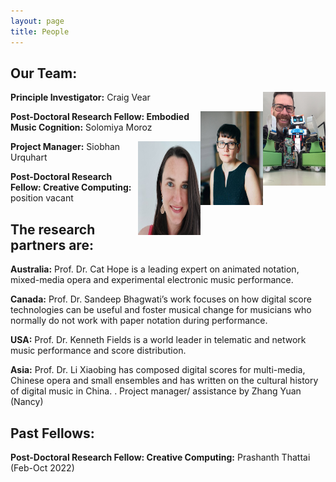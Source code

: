 ```yaml
---
layout: page
title: People
---
```


## Our Team:

<img align="right" width="100" height="150" src="/assets/img/cv_robots.jpg">

**Principle Investigator:** Craig Vear


<img align="right" width="100" height="150" src="/assets/img/thumbnail_S_Moroz1.jpg">

**Post-Doctoral Research Fellow: Embodied Music Cognition:** Solomiya Moroz


<img align="right" width="100" height="150" src="/assets/img/siobhan_thumbnail.jpg">

**Project Manager:** Siobhan Urquhart



**Post-Doctoral Research Fellow: Creative Computing:** position vacant 




## The research partners are:

**Australia:** Prof. Dr. Cat Hope is a leading expert on animated notation, mixed-media opera and experimental electronic music performance.

**Canada:** Prof. Dr. Sandeep Bhagwati’s work focuses on how digital score technologies can be useful and foster musical change for musicians who normally do not work with paper notation during performance.

**USA:** Prof. Dr. Kenneth Fields is a world leader in telematic and network music performance and score distribution.

**Asia:** Prof. Dr. Li Xiaobing has composed digital scores for multi-media, Chinese opera and small ensembles and has written on the cultural history of digital music in China. . Project manager/ assistance by Zhang Yuan (Nancy)


## Past Fellows:

**Post-Doctoral Research Fellow: Creative Computing:** Prashanth Thattai (Feb-Oct 2022)